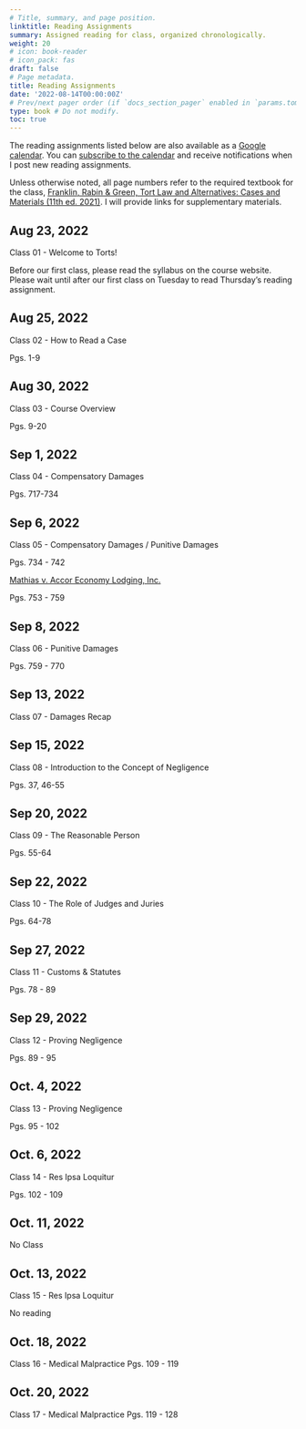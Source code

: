 ```yaml
---
# Title, summary, and page position.
linktitle: Reading Assignments
summary: Assigned reading for class, organized chronologically.
weight: 20
# icon: book-reader
# icon_pack: fas
draft: false
# Page metadata.
title: Reading Assignments
date: '2022-08-14T00:00:00Z'
# Prev/next pager order (if `docs_section_pager` enabled in `params.toml`)
type: book # Do not modify.
toc: true
---
```


The reading assignments listed below are also available as a [Google calendar](https://calendar.google.com/calendar/embed?src=vtu22g9khnc4acg3plvuaarptc%40group.calendar.google.com&ctz=America%2FLos_Angeles). You can [subscribe to the calendar](https://calendar.google.com/calendar/u/5?cid=dnR1MjJnOWtobmM0YWNnM3BsdnVhYXJwdGNAZ3JvdXAuY2FsZW5kYXIuZ29vZ2xlLmNvbQ) and receive notifications when I post new reading assignments.

Unless otherwise noted, all page numbers refer to the required textbook for the class, [Franklin, Rabin & Green, Tort Law and Alternatives: Cases and Materials (11th ed. 2021)](https://www.westacademic.com/Franklin-Rabin-Green-and-Geistfelds-Tort-Law-and-Alternatives-Cases-and-Materials-11th-9781647084899). I will provide links for supplementary materials.

## Aug 23, 2022
Class 01 - Welcome to Torts!

Before our first class, please read the syllabus on the course website. 
Please wait until after our first class on Tuesday to read Thursday’s reading assignment.


## Aug 25, 2022
Class 02 - How to Read a Case

Pgs. 1-9

## Aug 30, 2022
Class 03 - Course Overview

Pgs. 9-20

## Sep 1, 2022
Class 04 - Compensatory Damages

Pgs. 717-734

## Sep 6, 2022
Class 05 - Compensatory Damages / Punitive Damages

Pgs. 734 - 742

[Mathias v. Accor Economy Lodging, Inc.](../../torts-material/readings/mathias.pdf)

Pgs. 753 - 759



## Sep 8, 2022
Class 06 - Punitive Damages

Pgs. 759 - 770

## Sep 13, 2022
Class 07 - Damages Recap

## Sep 15, 2022
Class 08 - Introduction to the Concept of Negligence

Pgs. 37, 46-55


## Sep 20, 2022
Class 09 - The Reasonable Person

Pgs. 55-64

## Sep 22, 2022
Class 10 - The Role of Judges and Juries

Pgs. 64-78

## Sep 27, 2022
Class 11 - Customs & Statutes

Pgs. 78 - 89

## Sep 29, 2022
Class 12 - Proving Negligence


Pgs. 89 - 95

## Oct. 4, 2022
Class 13 - Proving Negligence

Pgs. 95 - 102

## Oct. 6, 2022
Class 14 - Res Ipsa Loquitur

Pgs. 102 - 109

## Oct. 11, 2022
No Class

## Oct. 13, 2022
Class 15 - Res Ipsa Loquitur

No reading

## Oct. 18, 2022
Class 16 - Medical Malpractice
Pgs. 109 - 119

## Oct. 20, 2022
Class 17 - Medical Malpractice
Pgs. 119 - 128